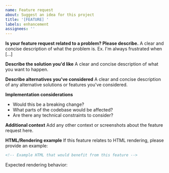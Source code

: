 ```yaml
---
name: Feature request
about: Suggest an idea for this project
title: '[FEATURE] '
labels: enhancement
assignees: ''
---
```


**Is your feature request related to a problem? Please describe.**
A clear and concise description of what the problem is. Ex. I'm always frustrated when [...]

**Describe the solution you'd like**
A clear and concise description of what you want to happen.

**Describe alternatives you've considered**
A clear and concise description of any alternative solutions or features you've considered.

**Implementation considerations**
- Would this be a breaking change?
- What parts of the codebase would be affected?
- Are there any technical constraints to consider?

**Additional context**
Add any other context or screenshots about the feature request here.

**HTML/Rendering example**
If this feature relates to HTML rendering, please provide an example:
```html
<!-- Example HTML that would benefit from this feature -->
```

Expected rendering behavior:
<!-- Describe how this should render -->
